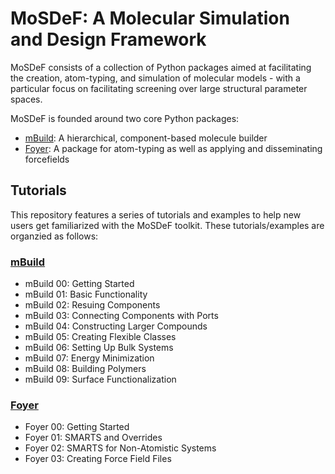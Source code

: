 # MoSDeF: A Molecular Simulation and Design Framework
MoSDeF consists of a collection of Python packages aimed at facilitating the
creation, atom-typing, and simulation of molecular models - with a particular
focus on facilitating screening over large structural parameter spaces.

MoSDeF is founded around two core Python packages:

* [mBuild](https://github.com/mosdef-hub/mbuild): A hierarchical, component-based
molecule builder
* [Foyer](https://github.com/mosdef-hub/foyer): A package for atom-typing as well as applying and disseminating forcefields

## Tutorials
This repository features a series of tutorials and examples to help new users get
familiarized with the MoSDeF toolkit. These tutorials/examples are organzied as
follows:

### [mBuild](https://github.com/summeraz/mbuild-tutorials)

* mBuild 00: Getting Started
* mBuild 01: Basic Functionality
* mBuild 02: Resuing Components
* mBuild 03: Connecting Components with Ports
* mBuild 04: Constructing Larger Compounds
* mBuild 05: Creating Flexible Classes
* mBuild 06: Setting Up Bulk Systems
* mBuild 07: Energy Minimization
* mBuild 08: Building Polymers
* mBuild 09: Surface Functionalization

### [Foyer](https://github.com/summeraz/foyer-tutorials)

* Foyer 00: Getting Started
* Foyer 01: SMARTS and Overrides
* Foyer 02: SMARTS for Non-Atomistic Systems
* Foyer 03: Creating Force Field Files
